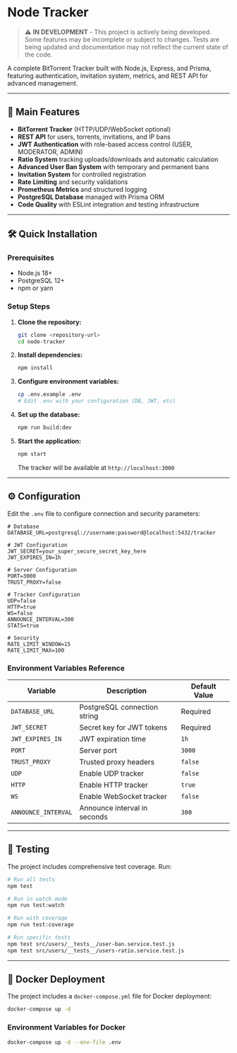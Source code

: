 # Node Tracker

> ⚠️ **IN DEVELOPMENT** - This project is actively being developed. Some features may be incomplete or subject to changes. Tests are being updated and documentation may not reflect the current state of the code.

A complete BitTorrent Tracker built with Node.js, Express, and Prisma, featuring authentication, invitation system, metrics, and REST API for advanced management.

---

## 🚀 Main Features

- **BitTorrent Tracker** (HTTP/UDP/WebSocket optional)
- **REST API** for users, torrents, invitations, and IP bans
- **JWT Authentication** with role-based access control (USER, MODERATOR, ADMIN)
- **Ratio System** tracking uploads/downloads and automatic calculation
- **Advanced User Ban System** with temporary and permanent bans
- **Invitation System** for controlled registration
- **Rate Limiting** and security validations
- **Prometheus Metrics** and structured logging
- **PostgreSQL Database** managed with Prisma ORM
- **Code Quality** with ESLint integration and testing infrastructure

---

## 🛠️ Quick Installation

### Prerequisites

- Node.js 18+
- PostgreSQL 12+
- npm or yarn

### Setup Steps

1. **Clone the repository:**

    ```bash
    git clone <repository-url>
    cd node-tracker
    ```

2. **Install dependencies:**

    ```bash
    npm install
    ```

3. **Configure environment variables:**

    ```bash
    cp .env.example .env
    # Edit .env with your configuration (DB, JWT, etc)
    ```

4. **Set up the database:**

    ```bash
    npm run build:dev
    ```

5. **Start the application:**

    ```bash
    npm start
    ```

    The tracker will be available at `http://localhost:3000`

---

## ⚙️ Configuration

Edit the `.env` file to configure connection and security parameters:

```env
# Database
DATABASE_URL=postgresql://username:password@localhost:5432/tracker

# JWT Configuration
JWT_SECRET=your_super_secure_secret_key_here
JWT_EXPIRES_IN=1h

# Server Configuration
PORT=3000
TRUST_PROXY=false

# Tracker Configuration
UDP=false
HTTP=true
WS=false
ANNOUNCE_INTERVAL=300
STATS=true

# Security
RATE_LIMIT_WINDOW=15
RATE_LIMIT_MAX=100
```

### Environment Variables Reference

| Variable | Description | Default Value |
|----------|-------------|---------------|
| `DATABASE_URL` | PostgreSQL connection string | Required |
| `JWT_SECRET` | Secret key for JWT tokens | Required |
| `JWT_EXPIRES_IN` | JWT expiration time | `1h` |
| `PORT` | Server port | `3000` |
| `TRUST_PROXY` | Trusted proxy headers | `false` |
| `UDP` | Enable UDP tracker | `false` |
| `HTTP` | Enable HTTP tracker | `true` |
| `WS` | Enable WebSocket tracker | `false` |
| `ANNOUNCE_INTERVAL` | Announce interval in seconds | `300` |

---

## 🧪 Testing

The project includes comprehensive test coverage. Run:

```bash
# Run all tests
npm test

# Run in watch mode
npm run test:watch

# Run with coverage
npm run test:coverage

# Run specific tests
npm test src/users/__tests__/user-ban.service.test.js
npm test src/users/__tests__/users-ratio.service.test.js
```

---

## 🚀 Docker Deployment

The project includes a `docker-compose.yml` file for Docker deployment:

```bash
docker-compose up -d
```

### Environment Variables for Docker

```bash
docker-compose up -d --env-file .env
